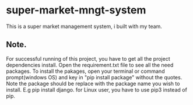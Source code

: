 # super-market-mngt-system
This is a super market management system, i built with my team.

## Note.
For successful running of this project, you have to get all the project dependencies install. Open the requirement.txt file to see all the need packages.
To install the pakages, open your terminal or command prompt(windows OS) and key in "pip install package" without the quotes. Note the package should be replace with the package name you wish to install. E.g pip install django. for Linux user, you have to use pip3 instead of pip.
